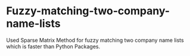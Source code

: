 # Fuzzy-matching-two-company-name-lists
Used Sparse Matrix Method for fuzzy matching two company name lists which is faster than Python Packages.
